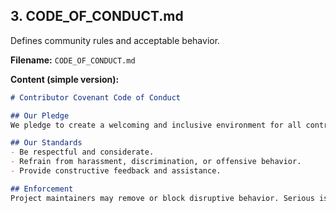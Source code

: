 ## **3. CODE_OF_CONDUCT.md**

Defines community rules and acceptable behavior.  

**Filename:** `CODE_OF_CONDUCT.md`  

**Content (simple version):**
```markdown
# Contributor Covenant Code of Conduct

## Our Pledge
We pledge to create a welcoming and inclusive environment for all contributors and users.

## Our Standards
- Be respectful and considerate.
- Refrain from harassment, discrimination, or offensive behavior.
- Provide constructive feedback and assistance.

## Enforcement
Project maintainers may remove or block disruptive behavior. Serious issues should be reported to the project maintainer.

